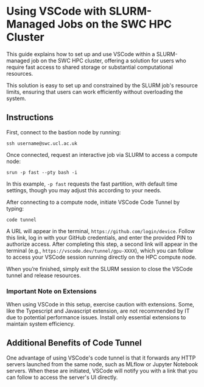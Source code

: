 # Using VSCode with SLURM-Managed Jobs on the SWC HPC Cluster

This guide explains how to set up and use VSCode within a SLURM-managed job on the SWC HPC cluster, offering a solution for users who require fast access to shared storage or substantial computational resources.

This solution is easy to set up and constrained by the SLURM job's resource limits, ensuring that users can work efficiently without overloading the system.


## Instructions

First, connect to the bastion node by running:

```console
ssh username@swc.ucl.ac.uk
```

Once connected, request an interactive job via SLURM to access a compute node:

```console
srun -p fast --pty bash -i
```

In this example, `-p fast` requests the fast partition, with default time settings, though you may adjust this according to your needs.

After connecting to a compute node, initiate VSCode Code Tunnel by typing:

```console
code tunnel
```

A URL will appear in the terminal, `https://github.com/login/device`. Follow this link, log in with your GitHub credentials, and enter the provided PIN to authorize access. After completing this step, a second link will appear in the terminal (e.g., `https://vscode.dev/tunnel/gpu-XXXX`), which you can follow to access your VSCode session running directly on the HPC compute node.

When you’re finished, simply exit the SLURM session to close the VSCode tunnel and release resources.

### Important Note on Extensions

When using VSCode in this setup, exercise caution with extensions. Some, like the Typescript and Javascript extension, are not recommended by IT due to potential performance issues. Install only essential extensions to maintain system efficiency.

## Additional Benefits of Code Tunnel

One advantage of using VSCode's code tunnel is that it forwards any HTTP servers launched from the same node, such as MLflow or Jupyter Notebook servers. When these are initiated, VSCode will notify you with a link that you can follow to access the server's UI directly.

